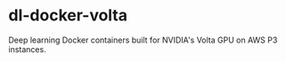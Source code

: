 # dl-docker-volta
Deep learning Docker containers built for NVIDIA's Volta GPU on AWS P3 instances. 
